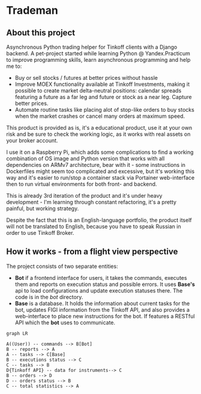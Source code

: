 # Trademan

## About this project

Asynchronous Python trading helper for Tinkoff clients with a Django backend. A pet-project started while learning Python @ Yandex.Practicum to improve programming skills, learn asynchronous programming and help me to:
- Buy or sell stocks / futures at better prices without hassle
- Improve MOEX functionality available at Tinkoff Investments, making it possible to create market delta-neutral positions: calendar spreads featuring a future as a far leg and future or stock as a near leg. Capture better prices.
- Automate routine tasks like placing alot of stop-like orders to buy stocks when the market crashes or cancel many orders at maximum speed.

This product is provided as is, it's a educational product, use it at your own risk and be sure to check the working logic, as it works with real assets on your broker account. 

I use it on a Raspberry Pi, which adds some complications to find a working combination of OS image and Python version that works with all dependencies on ARMv7 architecture, bear with it - some instructions in Dockerfiles might seem too complicated and excessive, but it's working this way and it's easier to run/stop a container stack via Portainer web-interface then to run virtual environments for both front- and backend.

This is already 3rd iteration of the product and it's under heavy development - I'm learning through constant refactoring, it's a pretty painful, but working strategy.

Despite the fact that this is an English-language portfolio, the product itself will not be translated to English, because you have to speak Russian in order to use Tinkoff Broker.

## How it works - from a flight view perspective

The project consists of two separate entities:
- **Bot** if a frontend interface for users, it takes the commands, executes them and reports on execution status and possible errors. It uses **Base's** api to load configurations and update execution statuses there. The code is in the _bot_ directory.
- **Base** is a database. It holds the information about current tasks for the bot, updates FIGI information from the Tinkoff API, and also provides a web-interface to place new instructions for the bot. If features a RESTful API which the **bot** uses to communicate.

```mermaid
graph LR

A((User)) -- commands --> B[Bot]
B -- reports --> A
A -- tasks --> C[Base]
B -- executions status --> C
C -- tasks --> B
D{Tinkoff API} -- data for instruments--> C
B -- orders --> D
D -- orders status --> B
C -- total statistics --> A
```


